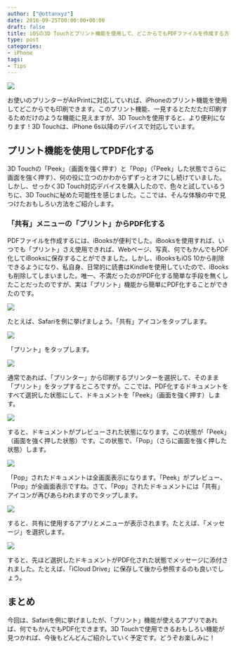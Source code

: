 ```yaml
---
author: ["@ottanxyz"]
date: 2016-09-25T00:00:00+00:00
draft: false
title: iOSの3D Touchとプリント機能を使用して、どこからでもPDFファイルを作成する方法
type: post
categories:
- iPhone
tags:
- Tips
---
```


![](160925-57e7b2efe1570.jpg)






お使いのプリンターがAirPrintに対応していれば、iPhoneのプリント機能を使用してどこからでも印刷できます。このプリント機能、一見するとただただ印刷するためだけのような機能に見えますが、3D Touchを使用すると、より便利になります！3D Touchは、iPhone 6s以降のデバイスで対応しています。





## プリント機能を使用してPDF化する





3D Touchの「Peek」（画面を強く押す）と「Pop」（「Peek」した状態でさらに画面を強く押す）、何の役に立つのかわからずずっとオフにし続けていました。しかし、せっかく3D Touch対応デバイスを購入したので、色々と試しているうちに、3D Touchに秘めた可能性を感じました。ここでは、そんな体験の中で見つけたおもしろい方法をご紹介します。





### 「共有」メニューの「プリント」からPDF化する





PDFファイルを作成するには、iBooksが便利でした。iBooksを使用すれば、いつでも「プリント」さえ使用できれば、Webページ、写真、何でもかんでもPDF化してiBooksに保存することができました。しかし、iBooksもiOS 10から削除できるようになり、私自身、日常的に読書はKindleを使用していたので、iBooksも削除してしまいました。唯一、不満だったのがPDF化する簡単な手段を無くしたことだったのですが、実は「プリント」機能から簡単にPDF化することができたのです。





![](160925-57e7b2f63193d.png)






たとえば、Safariを例に挙げましょう。「共有」アイコンをタップします。





![](160925-57e7b2fc2b7e3.png)






「プリント」をタップします。





![](160925-57e7b3016752b.png)






通常であれば、「プリンター」から印刷するプリンターを選択して、そのまま「プリント」をタップするところですが。ここでは、PDF化するドキュメントをすべて選択した状態にして、ドキュメントを「Peek」（画面を強く押す）します。





![](160925-57e7b30775fe2.png)






すると、ドキュメントがプレビューされた状態になります。この状態が「Peek」（画面を強く押した状態）です。この状態で、「Pop」（さらに画面を強く押した状態）します。





![](160925-57e7b30ddebfc.png)






「Pop」されたドキュメントは全画面表示になります。「Peek」がプレビュー、「Pop」が全画面表示ですね。さて、「Pop」されたドキュメントには「共有」アイコンが再びあらわれますのでタップします。





![](160925-57e7b312cdac2.png)






すると、共有に使用するアプリとメニューが表示されます。たとえば、「メッセージ」を選択します。





![](160925-57e7b31848634.png)






すると、先ほど選択したドキュメントがPDF化された状態でメッセージに添付されました。たとえば、「iCloud Drive」に保存して後から参照するのも良いでしょう。





## まとめ





今回は、Safariを例に挙げましたが、「プリント」機能が使えるアプリであれば、何でもかんでもPDF化できます。3D Touchで使用できるおもしろい機能が見つかれば、今後もどんどんご紹介していく予定です。どうぞお楽しみに！
